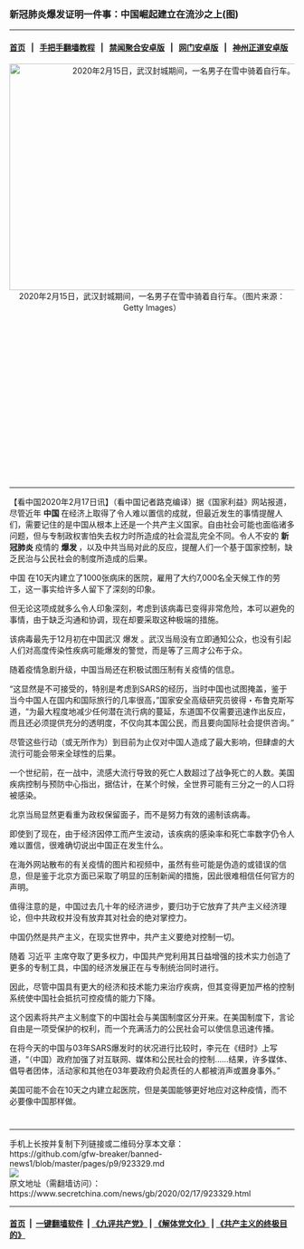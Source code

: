 ### 新冠肺炎爆发证明一件事：中国崛起建立在流沙之上(图)
------------------------

#### [首页](https://github.com/gfw-breaker/banned-news1/blob/master/README.md) &nbsp;&nbsp;|&nbsp;&nbsp; [手把手翻墙教程](https://github.com/gfw-breaker/guides/wiki) &nbsp;&nbsp;|&nbsp;&nbsp; [禁闻聚合安卓版](https://github.com/gfw-breaker/bn-android) &nbsp;&nbsp;|&nbsp;&nbsp; [网门安卓版](https://github.com/oGate2/oGate) &nbsp;&nbsp;|&nbsp;&nbsp; [神州正道安卓版](https://github.com/SzzdOgate/update) 



<div class="article_right" style="fone-color:#000">
 <p style="text-align:center">
  <img alt="2020年2月15日，武汉封城期间，一名男子在雪中骑着自行车。" src="https://img3.secretchina.com/pic/2020/2-17/p2629121a194571598-ss.jpg" style="height:400px; width:600px"/>
  <br>
   2020年2月15日，武汉封城期间，一名男子在雪中骑着自行车。（图片来源：Getty Images）
   <span id="hideid" name="hideid" style="color:red;display:none;">
    <span href="https://www.secretchina.com">
    </span>
   </span>
  </br>
 </p>
 <div id="txt-mid1-t21-2017">
  <ins class="adsbygoogle" data-ad-client="ca-pub-1276641434651360" data-ad-slot="2451032099" style="display:inline-block;width:336px;height:280px">
  </ins>
  

---


  </div>
 </div>
 <p>
  【看中国2020年2月17日讯】（看中国记者路克编译）据《国家利益》网站报道，尽管近年
  <strong>
   中国
  </strong>
  在经济上取得了令人难以置信的成就，但最近发生的事情提醒人们，需要记住的是中国从根本上还是一个共产主义国家。自由社会可能也面临诸多问题，但与专制政权害怕失去权力时所造成的社会混乱完全不同。令人不安的
  <strong>
   <span href="https://www.secretchina.com/news/gb/tag/新冠肺炎" target="_blank">
    新冠肺炎
   </span>
  </strong>
  疫情的
  <strong>
   爆发
  </strong>
  ，以及中共当局对此的反应，提醒人们一个基于国家控制，缺乏民治与公民社会的制度所造成的后果。
  <span id="hideid" name="hideid" style="color:red;display:none;">
   <span href="https://www.secretchina.com">
   </span>
  </span>
 </p>
 <p>
  <span href="https://www.secretchina.com/news/gb/tag/中国" target="_blank">
   中国
  </span>
  在10天内建立​​了1000张病床的医院，雇用了大约7,000名全天候工作的劳工，这一事实给许多人留下了深刻的印象。
 </p>
 <p>
  但无论这项成就多么令人印象深刻，考虑到该病毒已变得非常危险，本可以避免的事情，由于缺乏沟通和协调，现在却要采取这种极端的措施。
 </p>
 <p>
  该病毒最先于12月初在中国武汉
  <span href="https://www.secretchina.com/news/gb/tag/爆发" target="_blank">
   爆发
  </span>
  。武汉当局没有立即通知公众，也没有引起人们对高度传染性疾病可能爆发的警觉，而是等了三周才公布于众。
 </p>
 <p>
  随着疫情急剧升级，中国当局还在积极试图压制有关疫情的信息。
 </p>
 <p>
  “这显然是不可接受的，特别是考虑到SARS的经历，当时中国也试图掩盖，鉴于当今中国人在国内和国际旅行的几率很高，”国家安全高级研究员彼得・布鲁克斯写道，“为最大程度地减少任何潜在流行病的蔓延，东道国不仅需要迅速作出反应，而且还必须提供充分的透明度，不仅向其本国公民，而且要向国际社会提供咨询。”
 </p>
 <p>
  尽管这些行动（或无所作为）到目前为止仅对中国人造成了最大影响，但肆虐的大流行可能会带来全球性的后果。
 </p>
 <p>
  一个世纪前，在一战中，流感大流行导致的死亡人数超过了战争死亡的人数。美国疾病控制与预防中心指出，据估计，在某个时候，全世界可能有三分之一的人口将被感染。
 </p>
 <p>
  北京当局显然更看重为政权保留面子，而不是努力有效的遏制该病毒。
 </p>
 <p>
  即使到了现在，由于经济因停工而产生波动，该疾病的感染率和死亡率数字仍令人难以置信，很难确切说出中国正在发生什么。
 </p>
 <p>
  在海外网站散布的有关疫情的图片和视频中，虽然有些可能是伪造的或错误的信息，但是鉴于北京方面已采取了明显的压制新闻的措施，因此很难相信任何官方的声明。
 </p>
 <p>
  值得注意的是，中国过去几十年的经济进步，要归功于它放弃了共产主义经济理论，但中共政权并没有放弃其对社会的绝对掌控力。
 </p>
 <p>
  中国仍然是共产主义，在现实世界中，共产主义要绝对控制一切。
 </p>
 <p>
  随着
  <span href="https://www.secretchina.com/news/gb/tag/习近平" target="_blank">
   习近平
  </span>
  主席夺取了更多权力，中国共产党利用其日益增强的技术实力创造了更多的专制工具，中国的经济发展正在与专制统治同时进行。
 </p>
 <p>
  因此，尽管中国具有更大的经济和技术能力来治疗疾病，但其变得更加严格的控制系统使中国社会抵抗可控疫情的能力下降。
 </p>
 <p>
  这个因素将共产主义制度下的中国社会与美国制度区分开来。在美国制度下，言论自由是一项受保护的权利，而一个充满活力的公民社会可以使信息迅速传播。
 </p>
 <p>
  在将今天的中国与03年SARS爆发时的状况进行比较时，李元在《纽时》上写道，“（中国）政府加强了对互联网、媒体和公民社会的控制……结果，许多媒体、倡导者团体，活动家和其他在03年要政府负起责任的人都被消声或置身事外。”
 </p>
 <p>
  美国可能不会在10天之内建立起医院，但是美国能够更好地应对这种疫情，而不必要像中国那样做。
  <center>
   <div>
    <div id="txt-mid2-t22-2017" style="display: block;  max-height: 351px;  overflow: hidden;">
     <div id="SC-21xxx">
     </div>
     <ins class="adsbygoogle" data-ad-client="ca-pub-1276641434651360" data-ad-format="auto" data-ad-slot="4301710469" data-full-width-responsive="true" style="display:block">
     </ins>
    </div>
   </div>
  </center>
  <div style="padding-top:12px;">
  </div>
 </p>
</div>

<hr/>
手机上长按并复制下列链接或二维码分享本文章：<br/>
https://github.com/gfw-breaker/banned-news1/blob/master/pages/p9/923329.md <br/>
<a href='https://github.com/gfw-breaker/banned-news1/blob/master/pages/p9/923329.md'><img src='https://github.com/gfw-breaker/banned-news1/blob/master/pages/p9/923329.md.png'/></a> <br/>
原文地址（需翻墙访问）：https://www.secretchina.com/news/gb/2020/02/17/923329.html


------------------------
#### [首页](https://github.com/gfw-breaker/banned-news1/blob/master/README.md) &nbsp;|&nbsp; [一键翻墙软件](https://github.com/gfw-breaker/nogfw/blob/master/README.md) &nbsp;| [《九评共产党》](https://github.com/gfw-breaker/9ping.md/blob/master/README.md#九评之一评共产党是什么) | [《解体党文化》](https://github.com/gfw-breaker/jtdwh.md/blob/master/README.md) | [《共产主义的终极目的》](https://github.com/gfw-breaker/gczydzjmd.md/blob/master/README.md)


<img src='http://gfw-breaker.win/banned-news/pages/p9/923329.md' width='0px' height='0px'/>